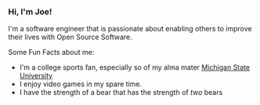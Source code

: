 ### Hi, I'm Joe!

I'm a software engineer that is passionate about enabling others to improve their lives with Open Source Software.

Some Fun Facts about me:
- I'm a college sports fan, especially so of my alma mater [Michigan State University](https://msu.edu/)
- I enjoy video games in my spare time.
- I have the strength of a bear that has the strength of _two_ bears
